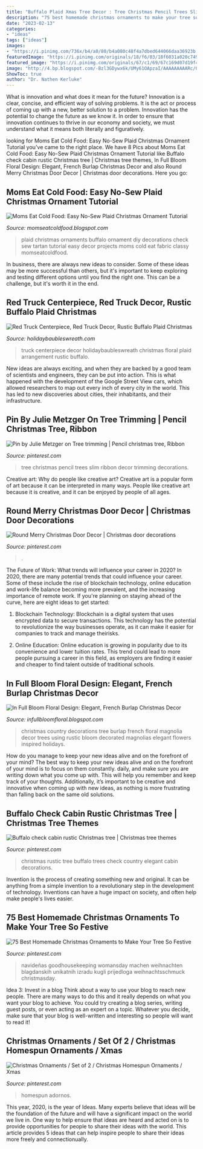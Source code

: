 ```yaml
---
title: "Buffalo Plaid Xmas Tree Decor : Tree Christmas Pencil Trees Slim Ribbon Decor Trimming Decorations"
description: "75 best homemade christmas ornaments to make your tree so festive"
date: "2023-02-13"
categories:
- "ideas"
tags: ["ideas"]
images:
- "https://i.pinimg.com/736x/b4/a0/80/b4a080c48f4a7dbed644066daa36923b.jpg"
featuredImage: "https://i.pinimg.com/originals/18/f6/03/18f6031a020c749380c20496486cf431.jpg"
featured_image: "https://i.pinimg.com/originals/67/c1/69/67c169d07d19f45c505412e267ee0980.jpg"
image: "http://4.bp.blogspot.com/-Bzl3GDywx6k/UMy61OApzaI/AAAAAAAAARc/OQz12HOYYZ0/s1600/DSC03275+(2).JPG"
ShowToc: true
author: "Dr. Nathen Kerluke"
---
```



What is innovation and what does it mean for the future?
Innovation is a clear, concise, and efficient way of solving problems. It is the act or process of coming up with a new, better solution to a problem. Innovation has the potential to change the future as we know it. In order to ensure that innovation continues to thrive in our economy and society, we must understand what it means both literally and figuratively.

	

		
looking for Moms Eat Cold Food: Easy No-Sew Plaid Christmas Ornament Tutorial you've came to the right place. We have 8 Pics about Moms Eat Cold Food: Easy No-Sew Plaid Christmas Ornament Tutorial like Buffalo check cabin rustic Christmas tree | Christmas tree themes, In Full Bloom Floral Design: Elegant, French Burlap Christmas Decor and also Round Merry Christmas Door Decor | Christmas door decorations. Here you go:
		
    
## Moms Eat Cold Food: Easy No-Sew Plaid Christmas Ornament Tutorial

<img loading=lazy src="http://1.bp.blogspot.com/-BjgTIaJBYXA/Up98m8W_WAI/AAAAAAAAA5A/Hec_AQjJ7rM/s1600/plaidornaments2rev.jpg" onerror="this.onerror=null;this.src='https://tse2.mm.bing.net/th?id=OIP.B2qmE-1vxf3Mlr229xRT0QHaFi&amp;pid=15.1';" alt="Moms Eat Cold Food: Easy No-Sew Plaid Christmas Ornament Tutorial">

_Source: momseatcoldfood.blogspot.com_

>plaid christmas ornaments buffalo ornament diy decorations check sew tartan tutorial easy decor projects moms cold eat fabric classy momseatcoldfood. 

	

In business, there are always new ideas to consider. Some of these ideas may be more successful than others, but it's important to keep exploring and testing different options until you find the right one. This can be a challenge, but it's worth it in the end.

    
## Red Truck Centerpiece, Red Truck Decor, Rustic Buffalo Plaid Christmas

<img loading=lazy src="https://i.etsystatic.com/7585321/r/il/26926d/2032454750/il_fullxfull.2032454750_fau2.jpg" onerror="this.onerror=null;this.src='https://tse3.mm.bing.net/th?id=OIP.zbfhxSy-AfhaqB9RaZz3vAHaJ4&amp;pid=15.1';" alt="Red Truck Centerpiece, Red Truck Decor, Rustic Buffalo Plaid Christmas">

_Source: holidaybaubleswreath.com_

>truck centerpiece decor holidaybaubleswreath christmas floral plaid arrangement rustic buffalo. 

	

New ideas are always exciting, and when they are backed by a good team of scientists and engineers, they can be put into action. This is what happened with the development of the Google Street View cars, which allowed researchers to map out every inch of every city in the world. This has led to new discoveries about cities, their inhabitants, and their infrastructure.

    
## Pin By Julie Metzger On Tree Trimming | Pencil Christmas Tree, Ribbon

<img loading=lazy src="https://i.pinimg.com/originals/67/c1/69/67c169d07d19f45c505412e267ee0980.jpg" onerror="this.onerror=null;this.src='https://tse2.mm.bing.net/th?id=OIP.SphJ73f7nALujf5yFD0VVgHaNJ&amp;pid=15.1';" alt="Pin by Julie Metzger on Tree trimming | Pencil christmas tree, Ribbon">

_Source: pinterest.com_

>tree christmas pencil trees slim ribbon decor trimming decorations. 

	

Creative art: Why do people like creative art?
Creative art is a popular form of art because it can be interpreted in many ways. People like creative art because it is creative, and it can be enjoyed by people of all ages.

    
## Round Merry Christmas Door Decor | Christmas Door Decorations

<img loading=lazy src="https://i.pinimg.com/736x/83/93/64/839364be5f7f291e68052b1590cec6c6.jpg" onerror="this.onerror=null;this.src='https://tse3.mm.bing.net/th?id=OIP.F7ZdToAq8H_quQKxJg6xpAHaJ3&amp;pid=15.1';" alt="Round Merry Christmas Door Decor | Christmas door decorations">

_Source: pinterest.com_

>. 

	

The Future of Work: What trends will influence your career in 2020?
In 2020, there are many potential trends that could influence your career. Some of these include the rise of blockchain technology, online education and work-life balance becoming more prevalent, and the increasing importance of remote work. If you're planning on staying ahead of the curve, here are eight ideas to get started:
1. Blockchain Technology: Blockchain is a digital system that uses encrypted data to secure transactions. This technology has the potential to revolutionize the way businesses operate, as it can make it easier for companies to track and manage theirisks.

2. Online Education: Online education is growing in popularity due to its convenience and lower tuition rates. This trend could lead to more people pursuing a career in this field, as employers are finding it easier and cheaper to find talent outside of traditional schools.


    
## In Full Bloom Floral Design: Elegant, French Burlap Christmas Decor

<img loading=lazy src="http://4.bp.blogspot.com/-Bzl3GDywx6k/UMy61OApzaI/AAAAAAAAARc/OQz12HOYYZ0/s1600/DSC03275+(2).JPG" onerror="this.onerror=null;this.src='https://tse1.mm.bing.net/th?id=OIP.qclPYeZCxumZqXPlwtKIWwHaLI&amp;pid=15.1';" alt="In Full Bloom Floral Design: Elegant, French Burlap Christmas Decor">

_Source: infullbloomfloral.blogspot.com_

>christmas country decorations tree burlap french floral magnolia decor trees using rustic bloom decorated magnolias elegant flowers inspired holidays. 

	

How do you manage to keep your new ideas alive and on the forefront of your mind?
The best way to keep your new ideas alive and on the forefront of your mind is to focus on them constantly. daily, and make sure you are writing down what you come up with. This will help you remember and keep track of your thoughts. Additionally, it’s important to be creative and innovative when coming up with new ideas, as nothing is more frustrating than falling back on the same old solutions.

    
## Buffalo Check Cabin Rustic Christmas Tree | Christmas Tree Themes

<img loading=lazy src="https://i.pinimg.com/originals/18/f6/03/18f6031a020c749380c20496486cf431.jpg" onerror="this.onerror=null;this.src='https://tse3.mm.bing.net/th?id=OIP.eerIlxL0J7L_68uweWEKeQHaLH&amp;pid=15.1';" alt="Buffalo check cabin rustic Christmas tree | Christmas tree themes">

_Source: pinterest.com_

>christmas rustic tree buffalo trees check country elegant cabin decorations. 

	

Invention is the process of creating something new and original. It can be anything from a simple invention to a revolutionary step in the development of technology. Inventions can have a huge impact on society, and often help make people's lives easier.

    
## 75 Best Homemade Christmas Ornaments To Make Your Tree So Festive

<img loading=lazy src="https://i.pinimg.com/originals/54/d4/67/54d4679dcc0395a497566d701d4d617d.jpg" onerror="this.onerror=null;this.src='https://tse2.mm.bing.net/th?id=OIP.xHdxyGylVADiR8VHMG-5RgHaLH&amp;pid=15.1';" alt="75 Best Homemade Christmas Ornaments to Make Your Tree So Festive">

_Source: pinterest.com_

>navideñas goodhousekeeping womansday machen weihnachten blagdanskih unikatnih izradu kugli prijedloga weihnachtsschmuck christmasday. 

	

Idea 3: Invest in a blog
Think about a way to use your blog to reach new people. There are many ways to do this and it really depends on what you want your blog to achieve. You could try creating a blog series, writing guest posts, or even acting as an expert on a topic. Whatever you decide, make sure that your blog is well-written and interesting so people will want to read it!

    
## Christmas Ornaments / Set Of 2 / Christmas Homespun Ornaments / Xmas

<img loading=lazy src="https://i.pinimg.com/736x/b4/a0/80/b4a080c48f4a7dbed644066daa36923b.jpg" onerror="this.onerror=null;this.src='https://tse4.mm.bing.net/th?id=OIP.bPC5S6yq_k9kLIX1WDsA7QHaJ6&amp;pid=15.1';" alt="Christmas Ornaments / Set of 2 / Christmas Homespun Ornaments / Xmas">

_Source: pinterest.com_

>homespun adornos. 

	

This year, 2020, is the year of Ideas. Many experts believe that ideas will be the foundation of the future and will have a significant impact on the world we live in. One way to help ensure that ideas are heard and acted on is to provide opportunities for people to share their ideas with the world. This article provides 5 ideas that can help inspire people to share their ideas more freely and connectionually.

